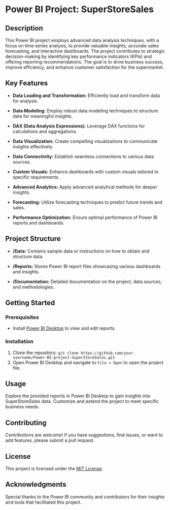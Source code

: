 # Power BI Project: SuperStoreSales

## Description

This Power BI project employs advanced data analysis techniques, with a focus on time series analysis, to provide valuable insights, accurate sales forecasting, and interactive dashboards. The project contributes to strategic decision-making by identifying key performance indicators (KPIs) and offering reporting recommendations. The goal is to drive business success, improve efficiency, and enhance customer satisfaction for the supermarket.

## Key Features

- **Data Loading and Transformation:** Efficiently load and transform data for analysis.
  
- **Data Modeling:** Employ robust data modeling techniques to structure data for meaningful insights.

- **DAX (Data Analysis Expressions):** Leverage DAX functions for calculations and aggregations.

- **Data Visualization:** Create compelling visualizations to communicate insights effectively.

- **Data Connectivity:** Establish seamless connections to various data sources.

- **Custom Visuals:** Enhance dashboards with custom visuals tailored to specific requirements.

- **Advanced Analytics:** Apply advanced analytical methods for deeper insights.

- **Forecasting:** Utilize forecasting techniques to predict future trends and sales.

- **Performance Optimization:** Ensure optimal performance of Power BI reports and dashboards.

## Project Structure

- **/Data:** Contains sample data or instructions on how to obtain and structure data.

- **/Reports:** Stores Power BI report files showcasing various dashboards and insights.

- **/Documentation:** Detailed documentation on the project, data sources, and methodologies.

## Getting Started

### Prerequisites

- Install [Power BI Desktop](https://powerbi.microsoft.com/desktop/) to view and edit reports.

### Installation

1. Clone the repository: `git clone https://github.com/your-username/Power-BI-project-SuperStoreSales.git`
2. Open Power BI Desktop and navigate to `File > Open` to open the project file.

## Usage

Explore the provided reports in Power BI Desktop to gain insights into SuperStoreSales data. Customize and extend the project to meet specific business needs.

## Contributing

Contributions are welcome! If you have suggestions, find issues, or want to add features, please submit a pull request.

## License

This project is licensed under the [MIT License](LICENSE.md).

## Acknowledgments

Special thanks to the Power BI community and contributors for their insights and tools that facilitated this project.
